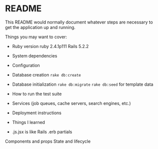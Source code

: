 # README

This README would normally document whatever steps are necessary to get the
application up and running.

Things you may want to cover:

* Ruby version
ruby 2.4.1p111
Rails 5.2.2

* System dependencies

* Configuration

* Database creation
`rake db:create`

* Database initialization
`rake db:migrate`
`rake db:seed` for template data

* How to run the test suite

* Services (job queues, cache servers, search engines, etc.)

* Deployment instructions


* Things I learned 
* .js.jsx is like Rails .erb partials

Components and props
State and lifecycle